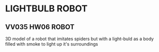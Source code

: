 # LIGHTBULB ROBOT


## VV035 HW06 ROBOT

3D model of a robot that imitates spiders but
with a light-buld as a body filled with smoke
to light up it's surroundings
